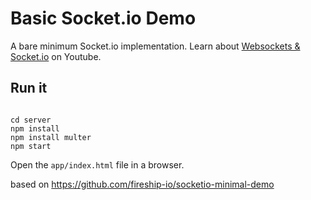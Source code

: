 # Basic Socket.io Demo

A bare minimum Socket.io implementation. Learn about [Websockets & Socket.io](https://youtu.be/1BfCnjr_Vjg) on Youtube. 

## Run it

```

cd server
npm install
npm install multer 
npm start
```

Open the `app/index.html` file in a browser. 


based on https://github.com/fireship-io/socketio-minimal-demo 
